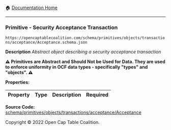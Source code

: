 :house: [Documentation Home](https://naveedn.github.io/Open-Cap-Format-OCF)

---

### Primitive - Security Acceptance Transaction

`https://opencaptablecoalition.com/schema/primitives/objects/transactions/acceptance/Acceptance.schema.json`

**Description** _Abstract object describing a security acceptance transaction_

**:warning: Primitives are Abstract and Should Not be Used for Data. They are used to enforce uniformity in OCF data types - specifically "types" and "objects". :warning:**

**Properties:**

| Property | Type | Description | Required |
| -------- | ---- | ----------- | -------- |

**Source Code:** [schema/primitives/objects/transactions/acceptance/Acceptance](https://github.com/Open-Cap-Table-Coalition/Open-Cap-Format-OCF/blob/main/schema/primitives/objects/transactions/acceptance/Acceptance.schema.json)

Copyright © 2022 Open Cap Table Coalition.
